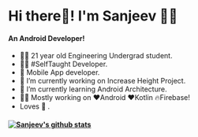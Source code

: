 # Hi there👋! I'm Sanjeev 🙋‍♂️
#### An Android Developer!
- 👨‍🎓 21 year old Engineering Undergrad student.
- 👨‍💻 #SelfTaught Developer.
- 📱 Mobile App developer.
- 🔭 I’m currently working on Increase Height Project.
- 🌱 I’m currently learning Android Architecture.
- 👨‍💻 Mostly working on ❤️Android ❤️Kotlin 🔥Firebase!
- Loves 🎵 .

#### [![Sanjeev's github stats](https://github-readme-stats.vercel.app/api?username=therealsanjeev)](https://github.com/anuraghazra/github-readme-stats)



<!--
**therealsanjeev/therealsanjeev** is a ✨ _special_ ✨ repository because its `README.md` (this file) appears on your GitHub profile.


-->
